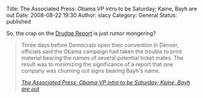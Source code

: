 Title: The Associated Press: Obama VP intro to be Saturday; Kaine, Bayh are out
Date: 2008-08-22 19:30
Author: slacy
Category: General
Status: published

So, the crap on the [Drudge
Report](http://www.kmbc.com/politics/17267009/detail.html#- "Drudge Report")
is just rumor mongering?

> Three days before Democrats open their convention in Denver, officials
> said the Obama campaign had taken the trouble to print material
> bearing the names of several potential ticket mates. The result was to
> minimizing the significance of a report that one company was churning
> out signs bearing Bayh's name.
>
> <cite>[The Associated Press: Obama VP intro to be Saturday; Kaine,
> Bayh are
> out](http://ap.google.com/article/ALeqM5gxVW-aUPQsPkU0JKEleSPNCyxSsAD92NNRBO0)
> </cite>
